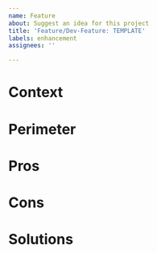 ```yaml
---
name: Feature
about: Suggest an idea for this project
title: 'Feature/Dev-Feature: TEMPLATE'
labels: enhancement
assignees: ''

---
```


# Context

# Perimeter

# Pros

# Cons

# Solutions
